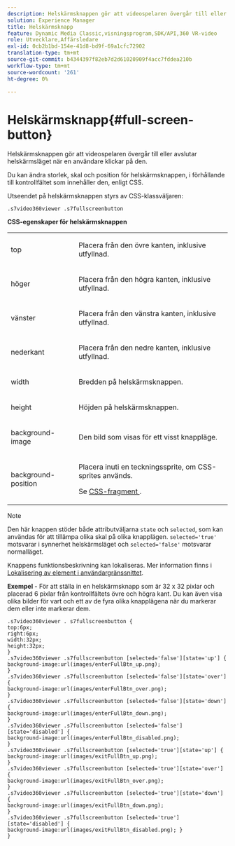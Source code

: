 ```yaml
---
description: Helskärmsknappen gör att videospelaren övergår till eller avslutar helskärmsläget när en användare klickar på den.
solution: Experience Manager
title: Helskärmsknapp
feature: Dynamic Media Classic,visningsprogram,SDK/API,360 VR-video
role: Utvecklare,Affärsledare
exl-id: 0cb2b1bd-154e-41d8-bd9f-69a1cfc72902
translation-type: tm+mt
source-git-commit: b4344397f82eb7d2d61020909f4acc7fddea210b
workflow-type: tm+mt
source-wordcount: '261'
ht-degree: 0%

---
```


# Helskärmsknapp{#full-screen-button}

Helskärmsknappen gör att videospelaren övergår till eller avslutar helskärmsläget när en användare klickar på den.

<!--<a id="section_061E550C1C1D4DB2BD663A898895B38C"></a>-->

Du kan ändra storlek, skal och position för helskärmsknappen, i förhållande till kontrollfältet som innehåller den, enligt CSS.

Utseendet på helskärmsknappen styrs av CSS-klassväljaren:

```
.s7video360viewer .s7fullscreenbutton
```

**CSS-egenskaper för helskärmsknappen**

<table id="table_C48C56E696304C9BAFEE71BA9EA9A174"> 
 <tbody> 
  <tr> 
   <td colname="col1"> <p> <span class="codeph"> top  </span> </p> </td> 
   <td colname="col2"> <p> Placera från den övre kanten, inklusive utfyllnad. </p> </td> 
  </tr> 
  <tr> 
   <td colname="col1"> <p> <span class="codeph"> höger  </span> </p> </td> 
   <td colname="col2"> <p> Placera från den högra kanten, inklusive utfyllnad. </p> </td> 
  </tr> 
  <tr> 
   <td colname="col1"> <p> <span class="codeph"> vänster  </span> </p> </td> 
   <td colname="col2"> <p> Placera från den vänstra kanten, inklusive utfyllnad. </p> </td> 
  </tr> 
  <tr> 
   <td colname="col1"> <p> <span class="codeph"> nederkant  </span> </p> </td> 
   <td colname="col2"> <p>Placera från den nedre kanten, inklusive utfyllnad. </p> </td> 
  </tr> 
  <tr> 
   <td colname="col1"> <p> <span class="codeph"> width </span> </p> </td> 
   <td colname="col2"> <p> Bredden på helskärmsknappen. </p> </td> 
  </tr> 
  <tr> 
   <td colname="col1"> <p> <span class="codeph"> height  </span> </p> </td> 
   <td colname="col2"> <p>Höjden på helskärmsknappen. </p> </td> 
  </tr> 
  <tr> 
   <td colname="col1"> <p> <span class="codeph"> background-image  </span> </p> </td> 
   <td colname="col2"> <p> Den bild som visas för ett visst knappläge. </p> </td> 
  </tr> 
  <tr> 
   <td colname="col1"> <p> <span class="codeph"> background-position  </span> </p> </td> 
   <td colname="col2"> <p> Placera inuti en teckningssprite, om CSS-sprites används. </p> <p>Se <a href="../../../c-html5-aem-asset-viewers/c-html5-aem-int-video/c-html5-aem-int-video-customizingviewer/c-html5-aem-int-video-customizingviewer.md#section-9b6d8d601cb441d08214dada7bb4eddc" format="dita" scope="local"> CSS-fragment </a>. </p> </td> 
  </tr> 
 </tbody> 
</table>

>[!NOTE]
>
>Den här knappen stöder både attributväljarna `state` och `selected`, som kan användas för att tillämpa olika skal på olika knapplägen. `selected='true'` motsvarar i synnerhet helskärmsläget och `selected='false'` motsvarar normalläget.

Knappens funktionsbeskrivning kan lokaliseras. Mer information finns i [Lokalisering av element i användargränssnittet](../../../c-html5-aem-asset-viewers/c-html5-aem-video360/c-html5-aem-video360-localization.md#concept-16262b8096474d6c9c018c3e99110dd1).

**Exempel**  - För att ställa in en helskärmsknapp som är 32 x 32 pixlar och placerad 6 pixlar från kontrollfältets övre och högra kant. Du kan även visa olika bilder för vart och ett av de fyra olika knapplägena när du markerar dem eller inte markerar dem.

```
.s7video360viewer . s7fullscreenbutton { 
top:6px; 
right:6px; 
width:32px; 
height:32px; 
} 
.s7video360viewer .s7fullscreenbutton [selected='false'][state='up'] { 
background-image:url(images/enterFullBtn_up.png); 
} 
.s7video360viewer .s7fullscreenbutton [selected='false'][state='over'] {  
background-image:url(images/enterFullBtn_over.png); 
} 
.s7video360viewer .s7fullscreenbutton [selected='false'][state='down'] {  
background-image:url(images/enterFullBtn_down.png); 
} 
.s7video360viewer .s7fullscreenbutton [selected='false'][state='disabled'] { 
background-image:url(images/enterFullBtn_disabled.png); 
} 
.s7video360viewer .s7fullscreenbutton [selected='true'][state='up'] {  
background-image:url(images/exitFullBtn_up.png); 
} 
.s7video360viewer .s7fullscreenbutton [selected='true'][state='over'] {  
background-image:url(images/exitFullBtn_over.png); 
} 
.s7video360viewer .s7fullscreenbutton [selected='true'][state='down'] {  
background-image:url(images/exitFullBtn_down.png); 
} 
.s7video360viewer .s7fullscreenbutton [selected='true'][state='disabled'] {  
background-image:url(images/exitFullBtn_disabled.png); } 
}
```
